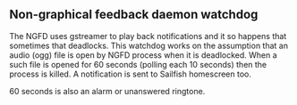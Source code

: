 Non-graphical feedback daemon watchdog
-----

The NGFD uses gstreamer to play back notifications and it so happens that sometimes that deadlocks.
This watchdog works on the assumption that an audio (ogg) file is open by NGFD process when it is deadlocked.
When a such file is opened for 60 seconds (polling each 10 seconds) then the process is killed.
A notification is sent to Sailfish homescreen too.

60 seconds is also an alarm or unanswered ringtone.
